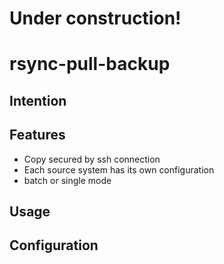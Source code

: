 # Under construction!

# rsync-pull-backup

## Intention 



## Features
* Copy secured by ssh connection
* Each source system has its own configuration
* batch or single mode

## Usage

## Configuration




